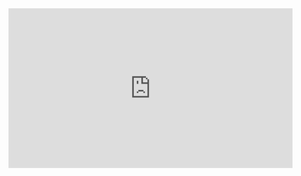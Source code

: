 <iframe width="560" height="315" src="https://www.youtube.com/embed/eOit_r7vQus" title="YouTube video player" frameborder="0" allow="accelerometer; autoplay; clipboard-write; encrypted-media; gyroscope; picture-in-picture" allowfullscreen></iframe>
